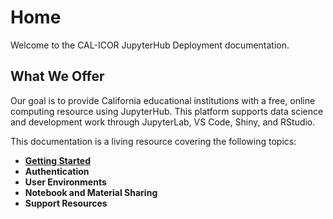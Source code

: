 # Home

Welcome to the CAL-ICOR JupyterHub Deployment documentation.

## What We Offer
Our goal is to provide California educational institutions with a free, online computing resource using JupyterHub. This platform supports data science and development work through JupyterLab, VS Code, Shiny, and RStudio.

This documentation is a living resource covering the following topics:
- **[Getting Started](content/getting_started.html)**
- **Authentication**
- **User Environments**
- **Notebook and Material Sharing**
- **Support Resources**
